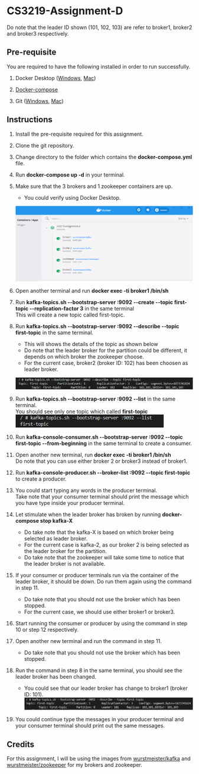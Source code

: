 # CS3219-Assignment-D

Do note that the leader ID shown (101, 102, 103) are refer to broker1, broker2 and broker3 respectively.

## Pre-requisite

You are required to have the following installed in order to run successfully.

1. Docker Desktop ([Windows](https://docs.docker.com/docker-for-windows/install/), [Mac](https://docs.docker.com/docker-for-mac/))

2. [Docker-compose](https://docs.docker.com/compose/install/)

3. Git ([Windows](https://gitforwindows.org/), [Mac](https://git-scm.com/download/mac))

## Instructions

1.  Install the pre-requisite required for this assignment.

1.  Clone the git repository.

1.  Change directory to the folder which contains the **docker-compose.yml** file.

1.  Run **docker-compose up -d** in your terminal.

1.  Make sure that the 3 brokers and 1 zookeeper containers are up.

    - You could verify using Docker Desktop.

    ![.travis.yml](https://github.com/Exeexe93/CS3219-Assignment-D/blob/master/images/docker-compose.png?raw=true)

1.  Open another terminal and run **docker exec -ti broker1 /bin/sh**

1.  Run **kafka-topics<span/>.sh --bootstrap-server :9092 --create --topic first-topic --replication-factor 3** in the same terminal \
    This will create a new topic called first-topic.

1.  Run **kafka-topics<span/>.sh --bootstrap-server :9092 --describe --topic first-topic** in the same terminal.

    - This will shows the details of the topic as shown below
    - Do note that the leader broker for the partition could be different, it depends on which broker the zookeeper choose.
    - For the current case, broker2 (broker ID: 102) has been choosen as leader broker.

    ![.travis.yml](https://github.com/Exeexe93/CS3219-Assignment-D/blob/master/images/describe-topic.png?raw=true)

1.  Run **kafka-topics<span/>.sh --bootstrap-server :9092 --list** in the same terminal. \
    You should see only one topic which called **first-topic** \
     ![.travis.yml](https://github.com/Exeexe93/CS3219-Assignment-D/blob/master/images/list-topic.png?raw=true)

1.  Run **kafka-console-consumer<span/>.sh --bootstrap-server :9092 --topic first-topic --from-beginning** in the same terminal to create a consumer.

1.  Open another new terminal, run **docker exec -ti broker1 /bin/sh** \
    Do note that you can use either broker 2 or broker3 instead of broker1.

1.  Run **kafka-console-producer<span/>.sh --broker-list :9092 --topic first-topic** to create a producer.

1.  You could start typing any words in the producer terminal. \
    Take note that your consumer terminal should print the message which you have type inside your producer terminal.

1.  Let stimulate when the leader broker has broken by running **docker-compose stop kafka-X**

    - Do take note that the kafka-X is based on which broker being selected as leader broker.
    - For the current case is kafka-2, as our broker 2 is being selected as the leader broker for the partition.
    - Do take note that the zookeeper will take some time to notice that the leader broker is not available.

1.  If your consumer or producer terminals run via the container of the leader broker, it should be down. Do run them again using the command in step 11.

    - Do take note that you should not use the broker which has been stopped.
    - For the current case, we should use either broker1 or broker3.

1.  Start running the consumer or producer by using the command in step 10 or step 12 respectively.

1.  Open another new terminal and run the command in step 11.

    - Do take note that you should not use the broker which has been stopped.

1.  Run the command in step 8 in the same terminal, you should see the leader broker has been changed.

    - You could see that our leader broker has change to broker1 (broker ID: 101). \
      ![.travis.yml](https://github.com/Exeexe93/CS3219-Assignment-D/blob/master/images/leader-change.png?raw=true)

1.  You could continue type the messages in your producer terminal and your consumer terminal should print out the same messages.

## Credits

For this assignment, I will be using the images from [wurstmeister/kafka](https://hub.docker.com/r/wurstmeister/kafka) and [wurstmeister/zookeeper](https://hub.docker.com/r/wurstmeister/zookeeper) for my
brokers and zookeeper.

